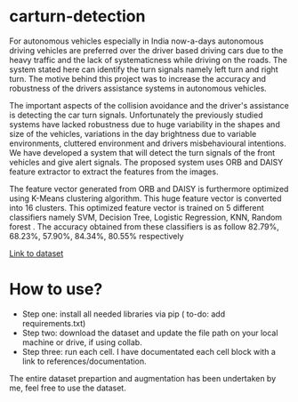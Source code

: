 # carturn-detection
For autonomous vehicles especially in India now-a-days autonomous driving vehicles are preferred over the driver based driving cars due to the heavy traffic and the lack of systematicness while driving on the roads. The system stated here can identify the turn signals namely left turn and right turn. The motive behind this project was to increase the accuracy and robustness of the drivers assistance systems in autonomous vehicles.

The important aspects of the collision avoidance and the driver's assistance is detecting the car turn signals. Unfortunately the previously studied systems have lacked robustness due to huge variability in the shapes and size of the vehicles, variations in the day brightness due to variable environments, cluttered environment and drivers misbehavioural intentions. We have developed a system that will detect the turn signals of the front vehicles and give alert signals. The proposed system uses ORB and DAISY feature extractor to extract the features from the images. 

The feature vector generated from ORB and DAISY is furthermore optimized using K-Means clustering algorithm. This huge feature vector is converted into 16 clusters. This optimized feature vector is trained on 5 different classifiers namely SVM, Decision Tree, Logistic Regression, KNN, Random forest . The accuracy obtained from these classifiers is as follow 82.79%, 68.23%, 57.90%, 84.34%,  80.55% respectively 

[Link to dataset](https://drive.google.com/drive/folders/1O7llkK1FYOWfi0VUd9Wmy0vkJHkHYC_b?usp=sharing)

# How to use?

- Step one: install all needed libraries via pip ( to-do: add requirements.txt)
- Step two: download the dataset and update the file path on your local machine or drive, if using collab.
- Step three: run each cell. I have documentated each cell block with a link to references/documentation.

The entire dataset prepartion and augmentation has been undertaken by me, feel free to use the dataset.
